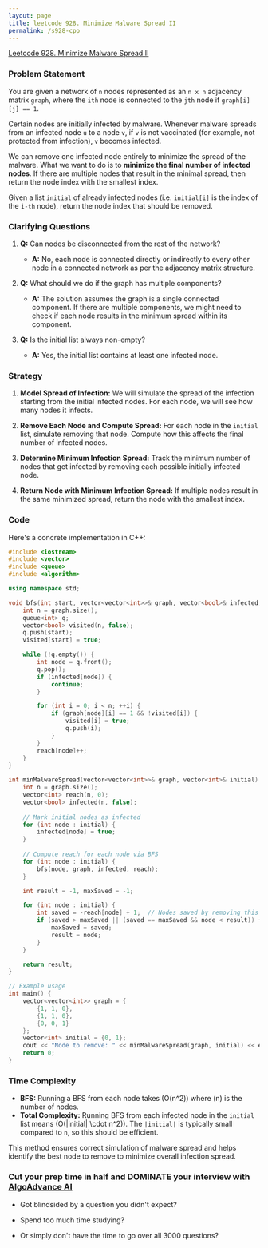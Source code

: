 ```yaml
---
layout: page
title: leetcode 928. Minimize Malware Spread II
permalink: /s928-cpp
---
```

[Leetcode 928. Minimize Malware Spread II](https://algoadvance.github.io/algoadvance/l928)
### Problem Statement

You are given a network of `n` nodes represented as an `n x n` adjacency matrix `graph`, where the `ith` node is connected to the `jth` node if `graph[i][j] == 1`.

Certain nodes are initially infected by malware. Whenever malware spreads from an infected node `u` to a node `v`, if `v` is not vaccinated (for example, not protected from infection), `v` becomes infected. 

We can remove one infected node entirely to minimize the spread of the malware. What we want to do is to **minimize the final number of infected nodes**. If there are multiple nodes that result in the minimal spread, then return the node index with the smallest index.

Given a list `initial` of already infected nodes (i.e. `initial[i]` is the index of the `i-th` node), return the node index that should be removed.

### Clarifying Questions

1. **Q:** Can nodes be disconnected from the rest of the network?
   - **A:** No, each node is connected directly or indirectly to every other node in a connected network as per the adjacency matrix structure.

2. **Q:** What should we do if the graph has multiple components?
   - **A:** The solution assumes the graph is a single connected component. If there are multiple components, we might need to check if each node results in the minimum spread within its component.

3. **Q:** Is the initial list always non-empty?
   - **A:** Yes, the initial list contains at least one infected node.

### Strategy

1. **Model Spread of Infection:** We will simulate the spread of the infection starting from the initial infected nodes. For each node, we will see how many nodes it infects.

2. **Remove Each Node and Compute Spread:** For each node in the `initial` list, simulate removing that node. Compute how this affects the final number of infected nodes.

3. **Determine Minimum Infection Spread:** Track the minimum number of nodes that get infected by removing each possible initially infected node.

4. **Return Node with Minimum Infection Spread:** If multiple nodes result in the same minimized spread, return the node with the smallest index.

### Code

Here's a concrete implementation in C++:

```cpp
#include <iostream>
#include <vector>
#include <queue>
#include <algorithm>

using namespace std;

void bfs(int start, vector<vector<int>>& graph, vector<bool>& infected, vector<int>& reach) {
    int n = graph.size();
    queue<int> q;
    vector<bool> visited(n, false);
    q.push(start);
    visited[start] = true;

    while (!q.empty()) {
        int node = q.front();
        q.pop();
        if (infected[node]) {
            continue;
        }

        for (int i = 0; i < n; ++i) {
            if (graph[node][i] == 1 && !visited[i]) {
                visited[i] = true;
                q.push(i);
            }
        }
        reach[node]++;
    }
}

int minMalwareSpread(vector<vector<int>>& graph, vector<int>& initial) {
    int n = graph.size();
    vector<int> reach(n, 0);
    vector<bool> infected(n, false);
    
    // Mark initial nodes as infected
    for (int node : initial) {
        infected[node] = true;
    }
    
    // Compute reach for each node via BFS
    for (int node : initial) {
        bfs(node, graph, infected, reach);
    }

    int result = -1, maxSaved = -1;

    for (int node : initial) {
        int saved = -reach[node] + 1;  // Nodes saved by removing this infected node (+1 to count all nodes where the BFS did reach)
        if (saved > maxSaved || (saved == maxSaved && node < result)) {
            maxSaved = saved;
            result = node;
        }
    }

    return result;
}

// Example usage
int main() {
    vector<vector<int>> graph = {
        {1, 1, 0},
        {1, 1, 0},
        {0, 0, 1}
    };
    vector<int> initial = {0, 1};
    cout << "Node to remove: " << minMalwareSpread(graph, initial) << endl;  // Output: 0
    return 0;
}
```

### Time Complexity

- **BFS:** Running a BFS from each node takes \(O(n^2)\) where \(n\) is the number of nodes.
- **Total Complexity:** Running BFS from each infected node in the `initial` list means \(O(|initial| \cdot n^2)\). The `|initial|` is typically small compared to `n`, so this should be efficient.

This method ensures correct simulation of malware spread and helps identify the best node to remove to minimize overall infection spread.


### Cut your prep time in half and DOMINATE your interview with [AlgoAdvance AI](https://algoAdvance.com)

- Got blindsided by a question you didn't expect?

- Spend too much time studying?

- Or simply don't have the time to go over all 3000 questions?

